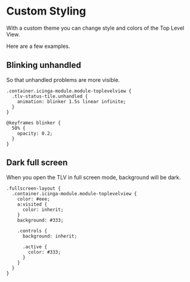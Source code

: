Custom Styling
==============

With a custom theme you can change style and colors of the Top Level View.

Here are a few examples.

## Blinking unhandled

So that unhandled problems are more visible.

```less
.container.icinga-module.module-toplevelview {
  .tlv-status-tile.unhandled {
    animation: blinker 1.5s linear infinite;
  }
}

@keyframes blinker {
  50% {
    opacity: 0.2;
  }
}
```

## Dark full screen

When you open the TLV in full screen mode, background will be dark.

```less
.fullscreen-layout {
  .container.icinga-module.module-toplevelview {
    color: #eee;
    a:visited {
      color: inherit;
    }
    background: #333;

    .controls {
      background: inherit;

      .active {
        color: #333;
      }
    }
  }
}
```
